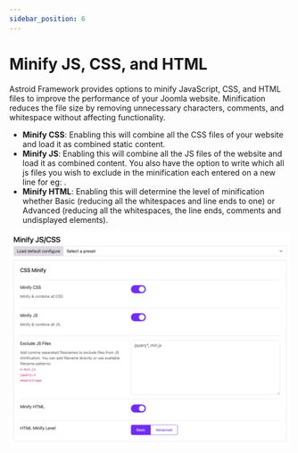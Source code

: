 ```yaml
---
sidebar_position: 6
---
```


# Minify JS, CSS, and HTML

Astroid Framework provides options to minify JavaScript, CSS, and HTML files to improve the performance of your Joomla website. Minification reduces the file size by removing unnecessary characters, comments, and whitespace without affecting functionality.

* **Minify CSS**: Enabling this will combine all the CSS files of your website and load it as combined static content.
* **Minify JS**: Enabling this will combine all the JS files of the website and load it as combined content. You also have the option to write which all js files you wish to exclude in the minification each entered on a new line for eg: .
* **Minify HTML**: Enabling this will determine the level of minification whether Basic (reducing all the whitespaces and line ends to one) or Advanced (reducing all the whitespaces, the line ends, comments and undisplayed elements).

![minify.jpg](../../static/img/styling/minify.jpg)